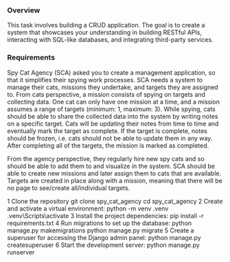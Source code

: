 ### Overview

This task involves building a CRUD application. The goal is to create a system that showcases your understanding in building RESTful APIs, 
interacting with SQL-like databases, and integrating third-party services.

### Requirements

Spy Cat Agency (SCA) asked you to create a management application, so that it simplifies their spying work processes. SCA needs a system to 
manage their cats, missions they undertake, and targets they are assigned to. From cats perspective, a mission consists of spying on targets 
and collecting data. One cat can only have one mission at a time, and a mission assumes a range of targets (minimum: 1, maximum: 3). 
While spying, cats should be able to share the collected data into the system by writing notes on a specific target. 
Cats will be updating their notes from time to time and eventually mark the target as complete. If the target is complete, notes should be 
frozen, i.e. cats should not be able to update them in any way. After completing all of the targets, the mission is marked as completed.

From the agency perspective, they regularly hire new spy cats and so should be able to add them to and visualize in the system. SCA should
be able to create new missions and later assign them to cats that are available. Targets are created in place along with a mission, meaning 
that there will be no page to see/create all/individual targets.

1 Clone the repository 
git clone spy_cat_agency
cd spy_cat_agency
2 Create and activate a virtual environment:
python -m venv .venv
.venv\Scripts\activate
3 Install the project dependencies:
pip install -r requirements.txt
4 Run migrations to set up the database:
python manage.py makemigrations
python manage.py migrate
5 Create a superuser for accessing the Django admin panel:
python manage.py createsuperuser
6 Start the development server:
python manage.py runserver

